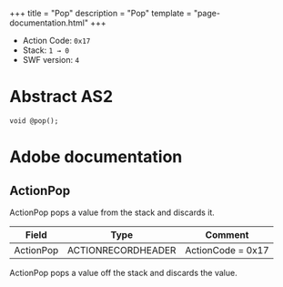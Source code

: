 +++
title = "Pop"
description = "Pop"
template = "page-documentation.html"
+++

- Action Code: `0x17`
- Stack: `1 → 0`
- SWF version: `4`

# Abstract AS2

```
void @pop();
```

# Adobe documentation

## ActionPop

ActionPop pops a value from the stack and discards it.

| Field              | Type               | Comment           |
|--------------------|--------------------|-------------------|
| ActionPop          | ACTIONRECORDHEADER | ActionCode = 0x17 |

ActionPop pops a value off the stack and discards the value.
